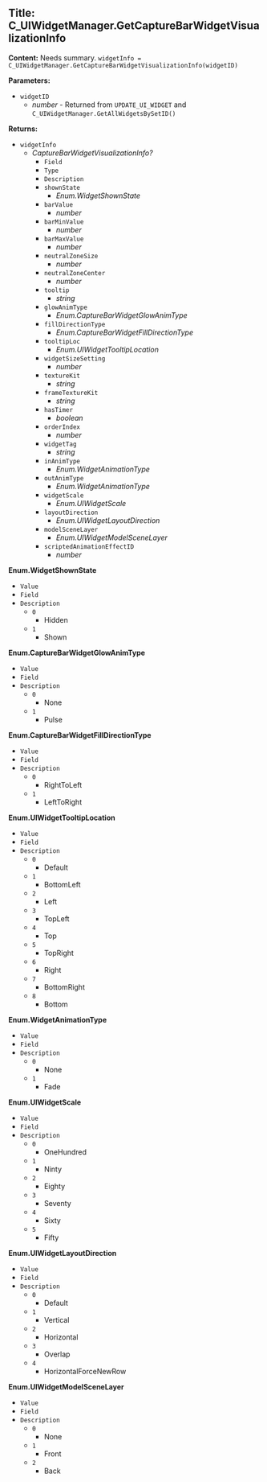 ## Title: C_UIWidgetManager.GetCaptureBarWidgetVisualizationInfo

**Content:**
Needs summary.
`widgetInfo = C_UIWidgetManager.GetCaptureBarWidgetVisualizationInfo(widgetID)`

**Parameters:**
- `widgetID`
  - *number* - Returned from `UPDATE_UI_WIDGET` and `C_UIWidgetManager.GetAllWidgetsBySetID()`

**Returns:**
- `widgetInfo`
  - *CaptureBarWidgetVisualizationInfo?*
    - `Field`
    - `Type`
    - `Description`
    - `shownState`
      - *Enum.WidgetShownState*
    - `barValue`
      - *number*
    - `barMinValue`
      - *number*
    - `barMaxValue`
      - *number*
    - `neutralZoneSize`
      - *number*
    - `neutralZoneCenter`
      - *number*
    - `tooltip`
      - *string*
    - `glowAnimType`
      - *Enum.CaptureBarWidgetGlowAnimType*
    - `fillDirectionType`
      - *Enum.CaptureBarWidgetFillDirectionType*
    - `tooltipLoc`
      - *Enum.UIWidgetTooltipLocation*
    - `widgetSizeSetting`
      - *number*
    - `textureKit`
      - *string*
    - `frameTextureKit`
      - *string*
    - `hasTimer`
      - *boolean*
    - `orderIndex`
      - *number*
    - `widgetTag`
      - *string*
    - `inAnimType`
      - *Enum.WidgetAnimationType*
    - `outAnimType`
      - *Enum.WidgetAnimationType*
    - `widgetScale`
      - *Enum.UIWidgetScale*
    - `layoutDirection`
      - *Enum.UIWidgetLayoutDirection*
    - `modelSceneLayer`
      - *Enum.UIWidgetModelSceneLayer*
    - `scriptedAnimationEffectID`
      - *number*

**Enum.WidgetShownState**
- `Value`
- `Field`
- `Description`
  - `0`
    - Hidden
  - `1`
    - Shown

**Enum.CaptureBarWidgetGlowAnimType**
- `Value`
- `Field`
- `Description`
  - `0`
    - None
  - `1`
    - Pulse

**Enum.CaptureBarWidgetFillDirectionType**
- `Value`
- `Field`
- `Description`
  - `0`
    - RightToLeft
  - `1`
    - LeftToRight

**Enum.UIWidgetTooltipLocation**
- `Value`
- `Field`
- `Description`
  - `0`
    - Default
  - `1`
    - BottomLeft
  - `2`
    - Left
  - `3`
    - TopLeft
  - `4`
    - Top
  - `5`
    - TopRight
  - `6`
    - Right
  - `7`
    - BottomRight
  - `8`
    - Bottom

**Enum.WidgetAnimationType**
- `Value`
- `Field`
- `Description`
  - `0`
    - None
  - `1`
    - Fade

**Enum.UIWidgetScale**
- `Value`
- `Field`
- `Description`
  - `0`
    - OneHundred
  - `1`
    - Ninty
  - `2`
    - Eighty
  - `3`
    - Seventy
  - `4`
    - Sixty
  - `5`
    - Fifty

**Enum.UIWidgetLayoutDirection**
- `Value`
- `Field`
- `Description`
  - `0`
    - Default
  - `1`
    - Vertical
  - `2`
    - Horizontal
  - `3`
    - Overlap
  - `4`
    - HorizontalForceNewRow

**Enum.UIWidgetModelSceneLayer**
- `Value`
- `Field`
- `Description`
  - `0`
    - None
  - `1`
    - Front
  - `2`
    - Back